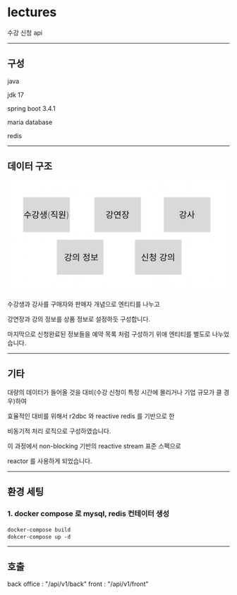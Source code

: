 # lectures

수강 신청 api

----
## 구성
java 

jdk 17

spring boot 3.4.1

maria database

redis

---
## 데이터 구조

![img.png](src/main/java/api/lectures/images/entities.png)

수강생과 강사를 구매자와 판매자 개념으로 엔티티를 나누고

강연장과 강의 정보를 상품 정보로 설정하듯 구성합니다.

마지막으로 신청완료된 정보들을 예약 목록 처럼 구성하기 위애 엔티티를 별도로 나누었습니다.

---
## 기타

대량의 데이터가 들어올 것을 대비(수강 신청이 특정 시간에 몰리거나 기업 규모가 클 경우)하여

효율적인 대비를 위해서 r2dbc 와 reactive redis 를 기반으로 한

비동기적 처리 로직으로 구성하였습니다. 

이 과정에서 non-blocking 기반의 reactive stream 표준 스펙으로 

reactor 를 사용하게 되었습니다.

---
## 환경 세팅

### 1. docker compose 로 mysql, redis 컨테이터 생성 
```
docker-compose build
dokcer-compose up -d 
```

---
## 호출

back office : "/api/v1/back"
front : "/api/v1/front"


